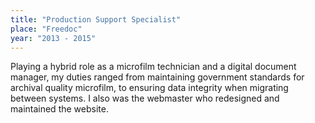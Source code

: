 ```yaml
---
title: "Production Support Specialist"
place: "Freedoc"
year: "2013 - 2015"
---
```

Playing a hybrid role as a microfilm technician and a digital document manager, my duties ranged from maintaining government standards for archival quality microfilm, to ensuring data integrity when migrating between systems. I also was the webmaster who redesigned and maintained the website. 
